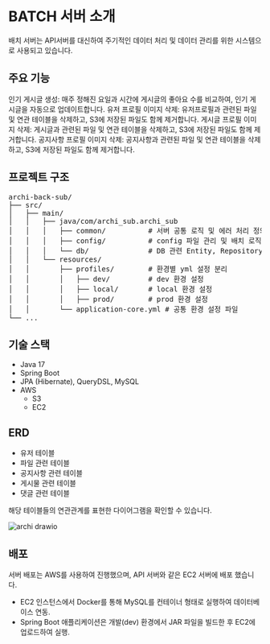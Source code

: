 # BATCH 서버 소개
배치 서버는 API서버를 대신하여 주기적인 데이터 처리 및 데이터 관리를 위한 시스템으로 사용되고 있습니다.

## 주요 기능
인기 게시글 생성: 매주 정해진 요일과 시간에 게시글의 좋아요 수를 비교하여, 인기 게시글을 자동으로 업데이트합니다.
유저 프로필 이미지 삭제: 유저프로필과 관련된 파일 및 연관 테이블을 삭제하고, S3에 저장된 파일도 함께 제거합니다.
게시글 프로필 이미지 삭제: 게시글과 관련된 파일 및 연관 테이블을 삭제하고, S3에 저장된 파일도 함께 제거합니다.
공지사항 프로필 이미지 삭제: 공지사항과 관련된 파일 및 연관 테이블을 삭제하고, S3에 저장된 파일도 함께 제거합니다.

## 프로젝트 구조
<pre>
archi-back-sub/
├── src/
│   ├── main/
│   │   ├── java/com/archi_sub.archi_sub
│   │   │   ├── common/          # 서버 공통 로직 및 에러 처리 정의
│   │   │   ├── config/          # config 파일 관리 및 배치 로직 개발
│   │   │   └── db/              # DB 관련 Entity, Repository 관리
│   │   └── resources/
│   │       ├── profiles/        # 환경별 yml 설정 분리
│   │       │   ├── dev/         # dev 환경 설정
│   │       │   ├── local/       # local 환경 설정
│   │       │   ├── prod/        # prod 환경 설정
│   │       └── application-core.yml # 공통 환경 설정 파일
└── ...
</pre>



## 기술 스택
- Java 17
- Spring Boot
- JPA (Hibernate), QueryDSL, MySQL
- AWS
  - S3
  - EC2


## ERD
- 유저 테이블
- 파일 관련 테이블
- 공지사항 관련 테이블
- 게시물 관련 테이블
- 댓글 관련 테이블

해당 테이블들의 연관관계를 표현한 다이어그램을 확인할 수 있습니다.

![archi drawio](https://github.com/user-attachments/assets/b3c45c6e-dc98-41f9-bacf-ea3589830a93)



## 배포
서버 배포는 AWS를 사용하여 진행했으며, API 서버와 같은 EC2 서버에 배포 했습니다.
- EC2 인스턴스에서 Docker를 통해 MySQL를 컨테이너 형태로 실행하여 데이터베이스 연동.
- Spring Boot 애플리케이션은 개발(dev) 환경에서 JAR 파일을 빌드한 후 EC2에 업로드하여 실행.

